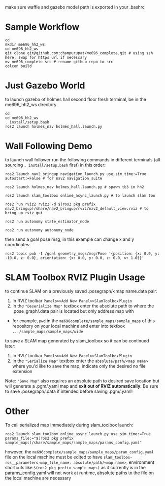 make sure waffle and gazebo model path is exported in your .bashrc

# Sample Workflow
```
cd
mkdir me696_hh2_ws
cd me696_hh2_ws
git clone git@github.com:champurupat/me696_complete.git # using ssh here, swap for https url if necessary
mv me696_complete src # rename github repo to src
colcon build
```
# Just Gazebo World
to launch gazebo of holmes hall second floor fresh terminal, be in the me696_hh2_ws directory
```
cd
cd me696_hh2_ws
. install/setup.bash
ros2 launch holmes_nav holmes_hall.launch.py
```
# Wall Following Demo
to launch wall follower run the following commands in different terminals (all sourcing `. install/setup.bash` first) in this order:
```
ros2 launch nav2_bringup navigation_launch.py use_sim_time:=True autostart:=False # for nav2 navigation suite

ros2 launch holmes_nav holmes_hall.launch.py # spawn tb3 in hh2

ros2 launch slam_toolbox online_async_launch.py # to launch slam too

ros2 run rviz2 rviz2 -d $(ros2 pkg prefix nav2_bringup)/share/nav2_bringup/rviz/nav2_default_view.rviz # to bring up rviz gui

ros2 run autonomy state_estimator_node 

ros2 run autonomy autonomy_node 
```
then send a goal pose msg, in this example can change x and y coordinates:
```
ros2 topic pub -1 /goal geometry_msgs/msg/Pose '{position: {x: 0.0, y: -10.0, z: 0.0}, orientation: {x: 0.0, y: 0.0, z: 0.0, w: 1.0}}'
```
# SLAM Toolbox RVIZ Plugin Usage
to continue SLAM on a previously saved <map name>.posegraph/<map name.data pair:
1. In RVIZ toolbar `Panels>>Add New Panel>>SlamToolboxPlugin`
2. In the `"Deserialize Map"` textbox enter the absolute path to where the <map name>.pose_graph/<map name>.data pair is located but only address map with <map name>
  - for example, `pwd` in the `me696complete/sample_maps/sample_maps` of this repository on your local machine and enter into textbox `.../sample_maps/sample_maps/wide`
  
to save a SLAM map generated by slam_toolbox so it can be continued later:
1. In RVIZ toolbar `Panels>>Add New Panel>>SlamToolboxPlugin`
2. In the `"Serialize Map"` textbox enter the `absolute/path/<map name>` where you'd like to save the map, indicate only the desired <map name> no file extension

Note: `"Save Map"` also requires an absolute path to desired save location but will generate a .pgm/.yaml map and **exit out of RVIZ automatically**. Be sure to save .posegraph/.data if intended before saving .pgm/.yaml!
# Other
To call serialized map immediately during slam_toolbox launch:
```
ros2 launch slam_toolbox online_async_launch.py use_sim_time:=True params_file:="$(ros2 pkg prefix sample_maps)/share/sample_maps/sample_maps/params_config.yaml"
```
however, the `me696complete/sample_maps/sample_maps/param_config.yaml` file on the local machine must be edited to have `slam_toolbox-ros__parameters-map_file_name: absolute/path/<map name>`,  environment shortcuts like `$(ros2 pkg prefix sample_maps)` as it currently is in the params_config.yaml will not work at runtime, absolute paths to the file on the local machine are necessary
